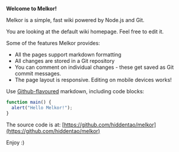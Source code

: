 **Welcome to Melkor!**

Melkor is a simple, fast wiki powered by Node.js and Git.

You are looking at the default wiki homepage. Feel free to edit it.

Some of the features Melkor provides:

* All the pages support markdown formatting
* All changes are stored in a Git repository
* You can comment on individual changes - these get saved as Git commit messages.
* The page layout is responsive. Editing on mobile devices works!

Use [Github-flavoured](https://help.github.com/articles/github-flavored-markdown) markdown, including code blocks:

```javascript
function main() {
  alert("Hello Melkor!");
}
```

The source code is at: [https://github.com/hiddentao/melkor](https://github.com/hiddentao/melkor)

Enjoy :)